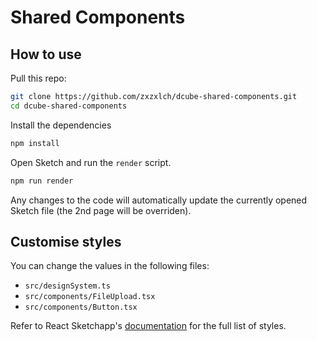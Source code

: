 # Shared Components

## How to use

Pull this repo:

```bash
git clone https://github.com/zxzxlch/dcube-shared-components.git
cd dcube-shared-components
```

Install the dependencies

```bash
npm install
```

Open Sketch and run the `render` script.

```bash
npm run render
```

Any changes to the code will automatically update the currently opened Sketch file (the 2nd page will be overriden).

## Customise styles

You can change the values in the following files:

- `src/designSystem.ts`
- `src/components/FileUpload.tsx`
- `src/components/Button.tsx`

Refer to React Sketchapp's [documentation](http://airbnb.io/react-sketchapp/docs/styling.html) for the full list of styles.
